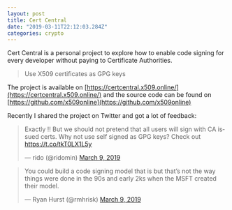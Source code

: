 ```yaml
---
layout: post
title: Cert Central
date: "2019-03-11T22:12:03.284Z"
categories: crypto
---
```


Cert Central is a personal project to explore how to enable code signing for every developer without paying to Certificate Authorities.

> Use X509 certificates as GPG keys

The project is available on [https://certcentral.x509.online/](https://certcentral.x509.online/) and the source code can be found on [https://github.com/x509online](https://github.com/x509online)

Recently I shared the project on Twitter and got a lot of feedback:

<blockquote class="twitter-tweet" data-lang="en"><p lang="en" dir="ltr">Exactly !! But we should not pretend that all users will sign with CA issued certs. Why not use self signed as  GPG keys? Check out <a href="https://t.co/tkT0LX1L5y">https://t.co/tkT0LX1L5y</a></p>&mdash; rido (@ridomin) <a href="https://twitter.com/ridomin/status/1104192209165914112?ref_src=twsrc%5Etfw">March 9, 2019</a></blockquote>
<script async src="https://platform.twitter.com/widgets.js" charset="utf-8"></script>


<blockquote class="twitter-tweet" data-lang="en"><p lang="en" dir="ltr">You could build a code signing model that is but that’s not the way things were done in the 90s and early 2ks when the MSFT created their model.</p>&mdash; Ryan Hurst (@rmhrisk) <a href="https://twitter.com/rmhrisk/status/1104256998818799616?ref_src=twsrc%5Etfw">March 9, 2019</a></blockquote>
<script async src="https://platform.twitter.com/widgets.js" charset="utf-8"></script>



